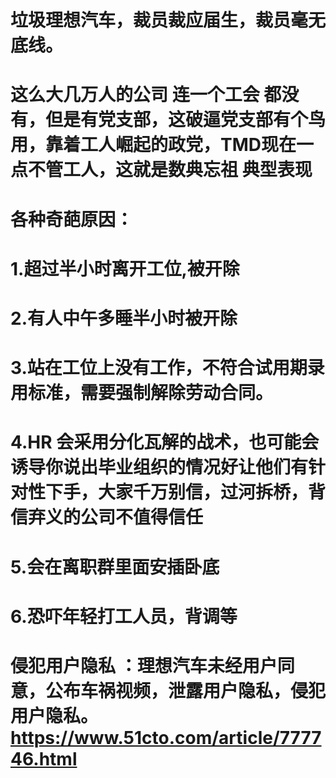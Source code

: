 # 垃圾理想汽车，裁员裁应届生，裁员毫无底线。
#   这么大几万人的公司 连一个工会 都没有，但是有党支部，这破逼党支部有个鸟用，靠着工人崛起的政党，TMD现在一点不管工人，这就是数典忘祖 典型表现
# 各种奇葩原因：
#  1.超过半小时离开工位,被开除
#  2.有人中午多睡半小时被开除
#  3.站在工位上没有工作，不符合试用期录用标准，需要强制解除劳动合同。
#  4.HR 会采用分化瓦解的战术，也可能会诱导你说出毕业组织的情况好让他们有针对性下手，大家千万别信，过河拆桥，背信弃义的公司不值得信任
#  5.会在离职群里面安插卧底
#  6.恐吓年轻打工人员，背调等

# 侵犯用户隐私 ：理想汽车未经用户同意，公布车祸视频，泄露用户隐私，侵犯用户隐私。https://www.51cto.com/article/777746.html
# 

